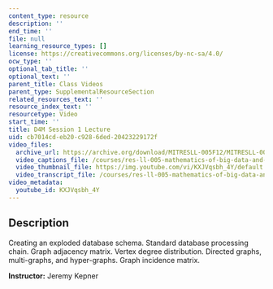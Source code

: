 ```yaml
---
content_type: resource
description: ''
end_time: ''
file: null
learning_resource_types: []
license: https://creativecommons.org/licenses/by-nc-sa/4.0/
ocw_type: ''
optional_tab_title: ''
optional_text: ''
parent_title: Class Videos
parent_type: SupplementalResourceSection
related_resources_text: ''
resource_index_text: ''
resourcetype: Video
start_time: ''
title: D4M Session 1 Lecture
uid: cb7014cd-eb20-c928-6ded-20423229172f
video_files:
  archive_url: https://archive.org/download/MITRESLL-005F12/MITRESLL-005F12_L01_Lec_300k.mp4
  video_captions_file: /courses/res-ll-005-mathematics-of-big-data-and-machine-learning-january-iap-2020/fdce40aff4c65ca2a883a815c7cddff7_KXJVqsbh_4Y.vtt
  video_thumbnail_file: https://img.youtube.com/vi/KXJVqsbh_4Y/default.jpg
  video_transcript_file: /courses/res-ll-005-mathematics-of-big-data-and-machine-learning-january-iap-2020/b7012bcc4c15bb401888ca24657f139c_KXJVqsbh_4Y.pdf
video_metadata:
  youtube_id: KXJVqsbh_4Y
---
```


Description
-----------

Creating an exploded database schema. Standard database processing chain. Graph adjacency matrix. Vertex degree distribution. Directed graphs, multi-graphs, and hyper-graphs. Graph incidence matrix.

**Instructor:** Jeremy Kepner


